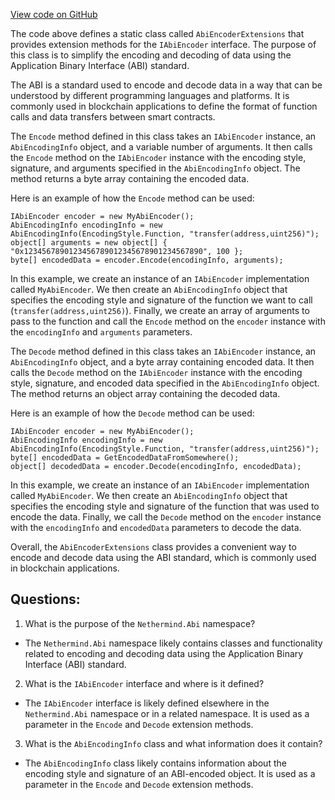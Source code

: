 [View code on GitHub](https://github.com/nethermindeth/nethermind/Nethermind.Abi/AbiEncoderExtensions.cs)

The code above defines a static class called `AbiEncoderExtensions` that provides extension methods for the `IAbiEncoder` interface. The purpose of this class is to simplify the encoding and decoding of data using the Application Binary Interface (ABI) standard.

The ABI is a standard used to encode and decode data in a way that can be understood by different programming languages and platforms. It is commonly used in blockchain applications to define the format of function calls and data transfers between smart contracts.

The `Encode` method defined in this class takes an `IAbiEncoder` instance, an `AbiEncodingInfo` object, and a variable number of arguments. It then calls the `Encode` method on the `IAbiEncoder` instance with the encoding style, signature, and arguments specified in the `AbiEncodingInfo` object. The method returns a byte array containing the encoded data.

Here is an example of how the `Encode` method can be used:

```
IAbiEncoder encoder = new MyAbiEncoder();
AbiEncodingInfo encodingInfo = new AbiEncodingInfo(EncodingStyle.Function, "transfer(address,uint256)");
object[] arguments = new object[] { "0x1234567890123456789012345678901234567890", 100 };
byte[] encodedData = encoder.Encode(encodingInfo, arguments);
```

In this example, we create an instance of an `IAbiEncoder` implementation called `MyAbiEncoder`. We then create an `AbiEncodingInfo` object that specifies the encoding style and signature of the function we want to call (`transfer(address,uint256)`). Finally, we create an array of arguments to pass to the function and call the `Encode` method on the `encoder` instance with the `encodingInfo` and `arguments` parameters.

The `Decode` method defined in this class takes an `IAbiEncoder` instance, an `AbiEncodingInfo` object, and a byte array containing encoded data. It then calls the `Decode` method on the `IAbiEncoder` instance with the encoding style, signature, and encoded data specified in the `AbiEncodingInfo` object. The method returns an object array containing the decoded data.

Here is an example of how the `Decode` method can be used:

```
IAbiEncoder encoder = new MyAbiEncoder();
AbiEncodingInfo encodingInfo = new AbiEncodingInfo(EncodingStyle.Function, "transfer(address,uint256)");
byte[] encodedData = GetEncodedDataFromSomewhere();
object[] decodedData = encoder.Decode(encodingInfo, encodedData);
```

In this example, we create an instance of an `IAbiEncoder` implementation called `MyAbiEncoder`. We then create an `AbiEncodingInfo` object that specifies the encoding style and signature of the function that was used to encode the data. Finally, we call the `Decode` method on the `encoder` instance with the `encodingInfo` and `encodedData` parameters to decode the data.

Overall, the `AbiEncoderExtensions` class provides a convenient way to encode and decode data using the ABI standard, which is commonly used in blockchain applications.
## Questions: 
 1. What is the purpose of the `Nethermind.Abi` namespace?
- The `Nethermind.Abi` namespace likely contains classes and functionality related to encoding and decoding data using the Application Binary Interface (ABI) standard.

2. What is the `IAbiEncoder` interface and where is it defined?
- The `IAbiEncoder` interface is likely defined elsewhere in the `Nethermind.Abi` namespace or in a related namespace. It is used as a parameter in the `Encode` and `Decode` extension methods.

3. What is the `AbiEncodingInfo` class and what information does it contain?
- The `AbiEncodingInfo` class likely contains information about the encoding style and signature of an ABI-encoded object. It is used as a parameter in the `Encode` and `Decode` extension methods.